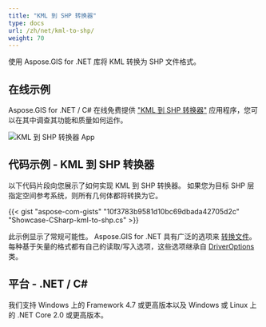 ```yaml
---
title: "KML 到 SHP 转换器"
type: docs
url: /zh/net/kml-to-shp/
weight: 70
---
```


使用 Aspose.GIS for .NET 库将 KML 转换为 SHP 文件格式。

## **在线示例**

Aspose.GIS for .NET / C# 在线免费提供 ["KML 到 SHP 转换器"](https://products.aspose.app/gis/conversion/kml-to-shp) 应用程序，您可以在其中调查其功能和质量如何运作。

![KML 到 SHP 转换器 App](conversion.png)

## **代码示例 - KML 到 SHP 转换器**

以下代码片段向您展示了如何实现 KML 到 SHP 转换器。 如果您为目标 SHP 层指定空间参考系统，则所有几何体都将转换为它。

{{< gist "aspose-com-gists" "10f3783b9581d10bc69dbada42705d2c" "Showcase-CSharp-kml-to-shp.cs" >}}

此示例显示了常规可能性。 Aspose.GIS for .NET 具有广泛的选项来 [转换文件](https://docs.aspose.com/gis/net/vector-layers/)。 每种基于矢量的格式都有自己的读取/写入选项，这些选项继承自 [DriverOptions](https://reference.aspose.com/gis/net/aspose.gis/driveroptions) 类。

## **平台 - .NET / C#**

我们支持 Windows 上的 Framework 4.7 或更高版本以及 Windows 或 Linux 上的 .NET Core 2.0 或更高版本。
